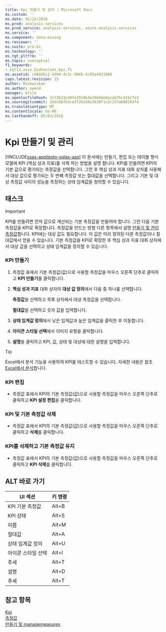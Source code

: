 ```yaml
---
title: Kpi 만들기 및 관리 | Microsoft Docs
ms.custom: ''
ms.date: 02/22/2018
ms.prod: analysis-services
ms.prod_service: analysis-services, azure-analysis-services
ms.service: ''
ms.component: data-mining
ms.reviewer: ''
ms.suite: pro-bi
ms.technology: ''
ms.tgt_pltfrm: ''
ms.topic: conceptual
f1_keywords:
- sql13.asvs.bidtoolset.kpi.f1
ms.assetid: c96026c2-4394-4c3c-986b-4c95a4421900
caps.latest.revision: 15
author: Minewiskan
ms.author: owend
manager: kfile
ms.openlocfilehash: 3c73b33cd4fe2914b4e29b68e8acab76c415c7e3
ms.sourcegitcommit: 2ddc0bfb3ce2f2b160e3638f1c2c237a898263f4
ms.translationtype: MT
ms.contentlocale: ko-KR
ms.lasthandoff: 05/03/2018
---
```

# <a name="create-and-manage-kpis"></a>Kpi 만들기 및 관리 
[!INCLUDE[ssas-appliesto-sqlas-aas](../../includes/ssas-appliesto-sqlas-aas.md)]
  이 문서에는 만들기, 편집 또는 테이블 형식 모델에 KPI (핵심 성과 지표)를 삭제 하는 방법을 설명 합니다. KPI를 만들려면 KPI의 기본 값으로 평가되는 측정값을 선택합니다. 그런 후 핵심 성과 지표 대화 상자를 사용해서 대상 값으로 평가되는 두 번째 측정값 또는 절대값을 선택합니다. 그리고 기본 및 대상 측정값 사이의 성능을 측정하는 상태 임계값을 정의할 수 있습니다.  
  
## <a name="tasks"></a>태스크  
  
> [!IMPORTANT]  
>  KPI를 만들려면 먼저 값으로 계산되는 기본 측정값을 만들어야 합니다. 그런 다음 기본 측정값을 KPI로 확장합니다. 측정값을 만드는 방법 다른 항목에서 설명 [만들기 및 관리 측정값](../../analysis-services/tabular-models/create-and-manage-measures-ssas-tabular.md)합니다. KPI에는 대상 값도 필요합니다. 이 값은 미리 정의된 다른 측정값이나 절대값에서 얻을 수 있습니다. 기본 측정값을 KPI로 확장한 후 핵심 성과 지표 대화 상자에서 대상 값을 선택하고 상태 임계값을 정의할 수 있습니다.  
  
###  <a name="bkmk_create_KPI"></a> KPI 만들기  
  
1.  측정값 표에서 기본 측정값(값)으로 사용할 측정값을 마우스 오른쪽 단추로 클릭하고 **KPI 만들기**를 클릭합니다.  
  
2.  **핵심 성과 지표** 대화 상자의 **대상 값 정의**에서 다음 중 하나를 선택합니다.  
  
     **측정값**을 선택하고 목록 상자에서 대상 측정값을 선택합니다.  
  
     **절대값**을 선택하고 숫자 값을 입력합니다.  
  
3.  **상태 임계값 정의**에서 낮은 임계값과 높은 임계값을 클릭한 후 이동합니다.  
  
4.  **아이콘 스타일 선택**에서 이미지 유형을 클릭합니다.  
  
5.  **설명**을 클릭하고 KPI, 값, 상태 및 대상에 대한 설명을 입력합니다.  
  
> [!TIP]  
>  Excel에서 분석 기능을 사용하여 KPI를 테스트할 수 있습니다. 자세한 내용은 참조 [Excel에서 분석](../../analysis-services/tabular-models/analyze-in-excel-ssas-tabular.md)합니다.  
  
###  <a name="bkmk_edit_KPI"></a> KPI 편집  
  
-   측정값 표에서 KPI의 기본 측정값(값)으로 사용할 측정값을 마우스 오른쪽 단추로 클릭하고 **KPI 설정 편집**을 클릭합니다.  
  
###  <a name="bkmk_delete"></a> KPI 및 기본 측정값 삭제  
  
-   측정값 표에서 KPI의 기본 측정값(값)으로 사용할 측정값을 마우스 오른쪽 단추로 클릭하고 **삭제**를 클릭합니다.  
  
###  <a name="bkmk_delete_KPI"></a> KPI를 삭제하고 기본 측정값 유지  
  
-   측정값 표에서 KPI의 기본 측정값(값)으로 사용할 측정값을 마우스 오른쪽 단추로 클릭하고 **KPI 삭제**를 클릭합니다.  
  
## <a name="alt-shortcuts"></a>ALT 바로 가기  
  
|UI 섹션|키 명령|  
|----------------|-----------------|  
|KPI 기본 측정값|Alt+B|  
|KPI 상태|Alt+S|  
|이름|Alt+M|  
|절대값|Alt+A|  
|상태 임계값 정의|Alt+U|  
|아이콘 스타일 선택|Alt+I|  
|추세|Alt+T|  
|설명|Alt+D|  
|추세|Alt+T|  
  
## <a name="see-also"></a>참고 항목  
 [Kpi](../../analysis-services/tabular-models/kpis-ssas-tabular.md)   
 [측정값](../../analysis-services/tabular-models/measures-ssas-tabular.md)   
 [만들기 및 managemeasures](../../analysis-services/tabular-models/create-and-manage-measures-ssas-tabular.md)  
  
  
